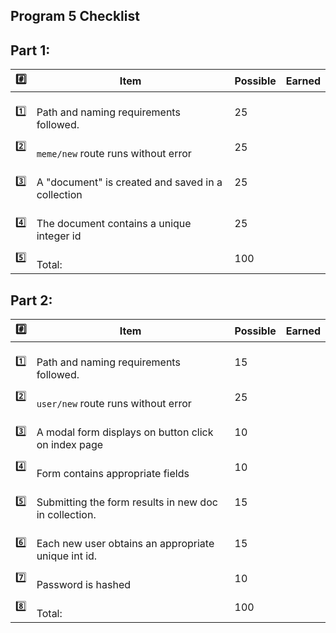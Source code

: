 ## Program 5 Checklist

## Part 1:

| :hash:   | Item                                                   | Possible | Earned |
|-----|--------------------------------------------------------|----------|--------|
| :one: | <br> Path and naming requirements followed.            | 25       |        |
| :two: | <br>`meme/new` route runs without error                | 25       |        |
| :three: | <br> A "document" is created and saved in a collection | 25       |        |
| :four: | <br> The document contains a unique integer id         | 25       |        |
| :five: | <br>Total:                                             | 100       |        |



## Part 2:

| :hash:   | Item                                                       | Possible | Earned |
|-----|------------------------------------------------------------|----------|--------|
| :one: | <br> Path and naming requirements followed.                | 15       |        |
| :two: | <br>`user/new` route runs without error                    | 25       |        |
| :three: | <br> A modal form displays on button click on index page   | 10       |        |
| :four: | <br> Form contains appropriate fields                      | 10       |        |
| :five: | <br> Submitting the form results in new doc in collection. | 15       |        |
| :six: | <br> Each new user obtains an appropriate unique int id.   | 15       |        |
| :seven: | <br> Password is hashed                                    | 10       |        |
| :eight: | <br>Total:                                                 | 100      |        |

